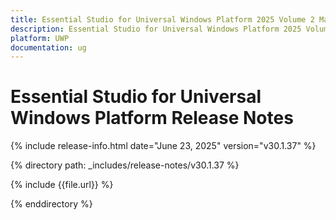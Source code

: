 ```yaml
---
title: Essential Studio for Universal Windows Platform 2025 Volume 2 Main Release Release Notes  
description: Essential Studio for Universal Windows Platform 2025 Volume 2 Main Release Release Notes  
platform: UWP
documentation: ug
---
```


# Essential Studio for Universal Windows Platform  Release Notes  

{% include release-info.html date="June 23, 2025"  version="v30.1.37" %} 

{% directory path: _includes/release-notes/v30.1.37 %}

{% include {{file.url}} %}

{% enddirectory %}